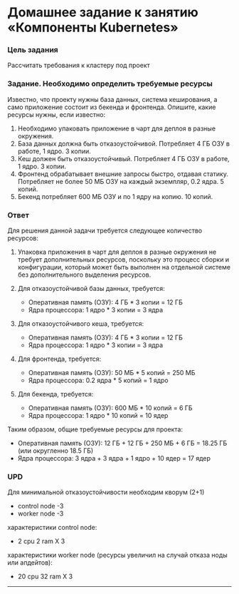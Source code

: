 # Домашнее задание к занятию «Компоненты Kubernetes»

### Цель задания

Рассчитать требования к кластеру под проект

### Задание. Необходимо определить требуемые ресурсы
Известно, что проекту нужны база данных, система кеширования, а само приложение состоит из бекенда и фронтенда. Опишите, какие ресурсы нужны, если известно:

1. Необходимо упаковать приложение в чарт для деплоя в разные окружения. 
2. База данных должна быть отказоустойчивой. Потребляет 4 ГБ ОЗУ в работе, 1 ядро. 3 копии. 
3. Кеш должен быть отказоустойчивый. Потребляет 4 ГБ ОЗУ в работе, 1 ядро. 3 копии. 
4. Фронтенд обрабатывает внешние запросы быстро, отдавая статику. Потребляет не более 50 МБ ОЗУ на каждый экземпляр, 0.2 ядра. 5 копий. 
5. Бекенд потребляет 600 МБ ОЗУ и по 1 ядру на копию. 10 копий.

### Ответ

Для решения данной задачи требуется следующее количество ресурсов:

1. Упаковка приложения в чарт для деплоя в разные окружения не требует дополнительных ресурсов, поскольку это процесс сборки и конфигурации, который может быть выполнен на отдельной системе без дополнительного выделения ресурсов.

2. Для отказоустойчивой базы данных, требуется:
   - Оперативная память (ОЗУ): 4 ГБ * 3 копии = 12 ГБ
   - Ядра процессора: 1 ядро * 3 копии = 3 ядра

3. Для отказоустойчивого кеша, требуется:
   - Оперативная память (ОЗУ): 4 ГБ * 3 копии = 12 ГБ
   - Ядра процессора: 1 ядро * 3 копии = 3 ядра

4. Для фронтенда, требуется:
   - Оперативная память (ОЗУ): 50 МБ * 5 копий = 250 МБ
   - Ядра процессора: 0.2 ядра * 5 копий = 1 ядро

5. Для бекенда, требуется:
   - Оперативная память (ОЗУ): 600 МБ * 10 копий = 6 ГБ
   - Ядра процессора: 1 ядро * 10 копий = 10 ядер

Таким образом, общие требуемые ресурсы для проекта:
- Оперативная память (ОЗУ): 12 ГБ + 12 ГБ + 250 МБ + 6 ГБ = 18.25 ГБ (или округленно 18.5 ГБ)
- Ядра процессора: 3 ядра + 3 ядра + 1 ядро + 10 ядер = 17 ядер

### UPD

Для минимальной отказоустойчивости необходим кворум (2+1)
- control node -3
- worker node -3

характеристики control node:
- 2 cpu 2 ram X 3

характеристики worker node (ресурсы увеличил на случай отказа ноды или апдейтов):
- 20 cpu 32 ram X 3

----
